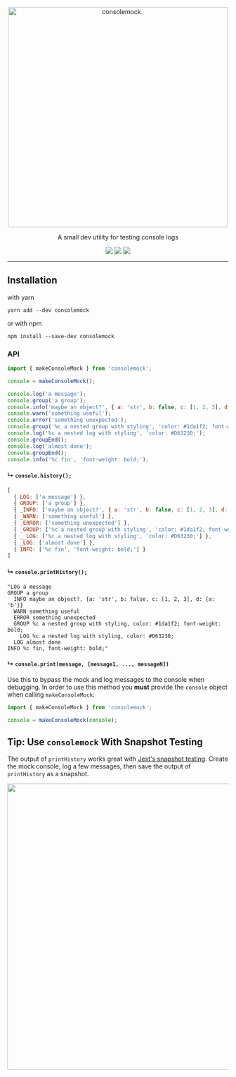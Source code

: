 <p align="center">
  <a href="https://github.com/ttmarek/consolemock">
    <img alt="consolemock" src="https://raw.githubusercontent.com/ttmarek/consolemock/master/logo/logo.png" width="500">
  </a>
</p>

<p align="center">
A small dev utility for testing console logs
</p>

<p align="center">
  <a href="https://www.codacy.com/app/ttmarek/consolemock/dashboard"><img src="https://img.shields.io/codacy/grade/f9594cea653f45d8992bedc95999ed99.svg"></a>
  <a href="https://www.npmjs.com/package/consolemock"><img src="https://img.shields.io/npm/v/consolemock.svg"></a>
  <a href="https://github.com/ttmarek/consolemock/blob/master/LICENSE"><img src="https://img.shields.io/github/license/ttmarek/consolemock.svg"></a>
</p>

----

## Installation

with yarn
```
yarn add --dev consolemock
```

or with npm
```
npm install --save-dev consolemock
```

### API

```js
import { makeConsoleMock } from 'consolemock';

console = makeConsoleMock();

console.log('a message');
console.group('a group');
console.info('maybe an object?', { a: 'str', b: false, c: [1, 2, 3], d: { a: 'b' } });
console.warn('something useful');
console.error('something unexpected');
console.group('%c a nested group with styling', 'color: #1da1f2; font-weight: bold;');
console.log('%c a nested log with styling', 'color: #D63230;');
console.groupEnd();
console.log('almost done');
console.groupEnd();
console.info('%c fin', 'font-weight: bold;');
```

#### &#x21b3; `console.history();`

```js
[
  { LOG: ['a message'] },
  { GROUP: ['a group'] },
  { _INFO: ['maybe an object?', { a: 'str', b: false, c: [1, 2, 3], d: { a: 'b' } }] },
  { _WARN: ['something useful'] },
  { _ERROR: ['something unexpected'] },
  { _GROUP: ['%c a nested group with styling', 'color: #1da1f2; font-weight: bold;'] },
  { __LOG: ['%c a nested log with styling', 'color: #D63230;'] },
  { _LOG: ['almost done'] },
  { INFO: ['%c fin', 'font-weight: bold;'] }
]
```

#### &#x21b3; `console.printHistory();`

```
"LOG a message
GROUP a group
  INFO maybe an object?, {a: 'str', b: false, c: [1, 2, 3], d: {a: 'b'}}
  WARN something useful
  ERROR something unexpected
  GROUP %c a nested group with styling, color: #1da1f2; font-weight: bold;
    LOG %c a nested log with styling, color: #D63230;
  LOG almost done
INFO %c fin, font-weight: bold;"
```

#### &#x21b3; `console.print(message, [message1, ..., messageN])`

Use this to bypass the mock and log messages to the console when debugging. In
order to use this method you **must** provide the `console` object when calling
`makeConsoleMock`:

```js
import { makeConsoleMock } from 'consolemock';

console = makeConsoleMock(console);
```

## **Tip:** Use `consolemock` With Snapshot Testing

The output of `printHistory` works great with
[Jest's snapshot testing](https://facebook.github.io/jest/docs/snapshot-testing.html#content).
Create the mock console, log a few messages, then save the output of
`printHistory` as a snapshot.

<p align="center">
  <img src="https://cloud.githubusercontent.com/assets/7446702/24484314/93995c3a-14cb-11e7-9075-563d6e200a92.png" width="650">
</p>
